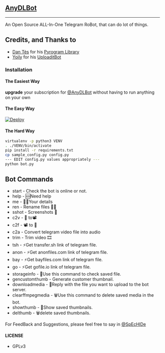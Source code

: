 ## [AnyDLBot](https://telegram.dog/AnyDLBot)
---

An Open Source ALL-In-One Telegram RoBot, that can do lot of things.

## Credits, and Thanks to

* [Dan Tès](https://telegram.dog/haskell) for his [Pyrogram Library](https://github.com/pyrogram/pyrogram)
* [Yoily](https://telegram.dog/YoilyL) for his [UploaditBot](https://telegram.dog/UploaditBot)

### Installation

#### The Easiest Way

**upgrade** your subscription for [@AnyDLBot](https://telegram.dog/AnyDLBot) without having to run anything on your own

#### The Easy Way

[![Deploy](https://www.herokucdn.com/deploy/button.svg)](https://heroku.com/deploy?template=https://github.com/dfslammirror/AnyDLBot/tree/main)

#### The Hard Way

```sh
virtualenv -p python3 VENV
. ./VENV/bin/activate
pip install -r requirements.txt
cp sample_config.py config.py
--- EDIT config.py values appropriately ---
python bot.py
```
## Bot Commands

- start - Check the bot is online or not.
- help - 🆘Need help
- me - 🕵️‍♂️Your details
- ren - Rename files 📂📁
- sshot - Screenshots 📸
- c2v - 📂 to📽
- c2f - 📽 to 📂
- c2a - Convert telegram video file into audio
- trim - Trim video 🎞
- tsh - ⚡️Get transfer.sh link of telegram file.
- anon - ⚡️Get anonfiles.com link of telegram file.
- bay - ⚡️Get bayfiles.com link of telegram file.
- go - ⚡️Get gofile.io link of telegram file.
- storageinfo - 💾Use this command to check saved file.
- gencustomthumb - Generate customer thumbnail.
- downloadmedia - 🔽Reply with the file you want to upload to the bot server.
- clearffmpegmedia - 🗑️Use this command to delete saved media in the bot.
- showthumb - 👀Show saved thumbnails.
- delthumb - 🗑delete saved thumbnails.

For FeedBack and Suggestions, please feel free to say in [@SpEcHlDe](https://telegram.dog/ThankTelegram)

#### LICENSE
- GPLv3
